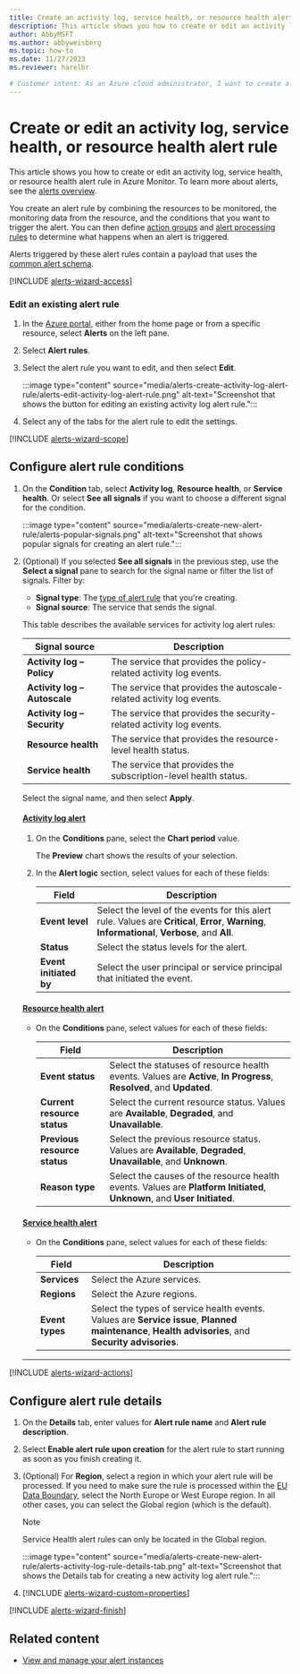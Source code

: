 ```yaml
---
title: Create an activity log, service health, or resource health alert rule
description: This article shows you how to create or edit an activity log, service health, or resource health alert rule in Azure Monitor.
author: AbbyMSFT
ms.author: abbyweisberg
ms.topic: how-to
ms.date: 11/27/2023
ms.reviewer: harelbr

# Customer intent: As an Azure cloud administrator, I want to create a new log search alert rule so that I can use a log search query to monitor the performance and availability of my resources.
---
```


# Create or edit an activity log, service health, or resource health alert rule

This article shows you how to create or edit an activity log, service health, or resource health alert rule in Azure Monitor. To learn more about alerts, see the [alerts overview](alerts-overview.md).

You create an alert rule by combining the resources to be monitored, the monitoring data from the resource, and the conditions that you want to trigger the alert. You can then define [action groups](./action-groups.md) and [alert processing rules](alerts-action-rules.md) to determine what happens when an alert is triggered.

Alerts triggered by these alert rules contain a payload that uses the [common alert schema](alerts-common-schema.md).

[!INCLUDE [alerts-wizard-access](../includes/alerts-wizard-access.md)]

### Edit an existing alert rule

1. In the [Azure portal](https://portal.azure.com/), either from the home page or from a specific resource, select **Alerts** on the left pane.
1. Select **Alert rules**.
1. Select the alert rule you want to edit, and then select **Edit**.

    :::image type="content" source="media/alerts-create-activity-log-alert-rule/alerts-edit-activity-log-alert-rule.png" alt-text="Screenshot that shows the button for editing an existing activity log alert rule.":::
1. Select any of the tabs for the alert rule to edit the settings.

[!INCLUDE [alerts-wizard-scope](../includes/alerts-wizard-scope.md)]

## Configure alert rule conditions

1. On the **Condition** tab, select **Activity log**, **Resource health**, or **Service health**. Or select **See all signals** if you want to choose a different signal for the condition.

    :::image type="content" source="media/alerts-create-new-alert-rule/alerts-popular-signals.png" alt-text="Screenshot that shows popular signals for creating an alert rule.":::

1. (Optional) If you selected **See all signals** in the previous step, use the **Select a signal** pane to search for the signal name or filter the list of signals. Filter by:
    - **Signal type**: The [type of alert rule](alerts-overview.md#types-of-alerts) that you're creating.
    - **Signal source**: The service that sends the signal.

    This table describes the available services for activity log alert rules:

    | Signal source            | Description                                                     |
    |--------------------------|-----------------------------------------------------------------|
    | **Activity log – Policy**    | The service that provides the policy-related activity log events.       |
    | **Activity log – Autoscale** | The service that provides the autoscale-related activity log events.    |
    | **Activity log – Security**  | The service that provides the security-related activity log events.     |
    | **Resource health**          | The service that provides the resource-level health status.     |
    | **Service health**           | The service that provides the subscription-level health status. |

    Select the signal name, and then select **Apply**.

    #### [Activity log alert](#tab/activity-log)

    1. On the **Conditions** pane, select the **Chart period** value.

       The **Preview** chart shows the results of your selection.
    1. In the **Alert logic** section, select values for each of these fields:

        |Field |Description |
        |---------|---------|
        |**Event level**| Select the level of the events for this alert rule. Values are **Critical**, **Error**, **Warning**, **Informational**, **Verbose**, and **All**.|
        |**Status**|Select the status levels for the alert.|
        |**Event initiated by**|Select the user principal or service principal that initiated the event.|

    #### [Resource health alert](#tab/resource-health)

    - On the **Conditions** pane, select values for each of these fields:

       |Field |Description |
       |---------|---------|
       |**Event status**| Select the statuses of resource health events. Values are **Active**, **In Progress**, **Resolved**, and **Updated**.|
       |**Current resource status**|Select the current resource status. Values are **Available**, **Degraded**, and **Unavailable**.|
       |**Previous resource status**|Select the previous resource status. Values are **Available**, **Degraded**, **Unavailable**, and **Unknown**.|
       |**Reason type**|Select the causes of the resource health events. Values are **Platform Initiated**, **Unknown**, and **User Initiated**.|
  
    #### [Service health alert](#tab/service-health)

    - On the **Conditions** pane, select values for each of these fields:

      |Field |Description |
      |---------|---------|
      |**Services**| Select the Azure services.|
      |**Regions**|Select the Azure regions.|
      |**Event types**|Select the types of service health events. Values are **Service issue**, **Planned maintenance**, **Health advisories**, and **Security advisories**.|

    ---

[!INCLUDE [alerts-wizard-actions](../includes/alerts-wizard-actions.md)]

## Configure alert rule details

1. On the **Details** tab, enter values for **Alert rule name** and **Alert rule description**.
1. Select **Enable alert rule upon creation** for the alert rule to start running as soon as you finish creating it.
1. (Optional) For **Region**, select a region in which your alert rule will be processed. If you need to make sure the rule is processed within the [EU Data Boundary](/privacy/eudb/eu-data-boundary-learn), select the North Europe or West Europe region. In all other cases, you can select the Global region (which is the default).

   > [!NOTE]
   > Service Health alert rules can only be located in the Global region.

   :::image type="content" source="media/alerts-create-new-alert-rule/alerts-activity-log-rule-details-tab.png" alt-text="Screenshot that shows the Details tab for creating a new activity log alert rule.":::

1. [!INCLUDE [alerts-wizard-custom=properties](../includes/alerts-wizard-custom-properties.md)]

[!INCLUDE [alerts-wizard-finish](../includes/alerts-wizard-finish.md)]

## Related content

- [View and manage your alert instances](alerts-manage-alert-instances.md)
